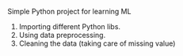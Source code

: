 Simple Python project for learning ML
1. Importing different Python libs.
2. Using data preprocessing.
3. Cleaning the data (taking care of missing value)